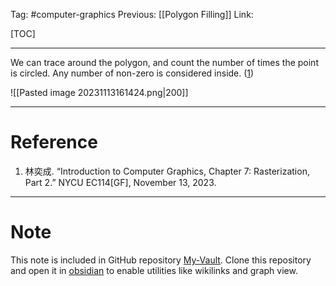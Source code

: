 Tag: #computer-graphics 
Previous: [[Polygon Filling]]
Link: 

[TOC]

---

We can trace around the polygon, and count the number of times the point is circled. Any number of non-zero is considered inside. (<u>1</u>)

![[Pasted image 20231113161424.png|200]]

---

# Reference

1. 林奕成. “Introduction to Computer Graphics, Chapter 7: Rasterization, Part 2.” NYCU EC114[GF], November 13, 2023.

---

# Note

This note is included in GitHub repository [My-Vault](https://github.com/LittleD3092/My-Vault.git). Clone this repository and open it in [obsidian](https://obsidian.md/) to enable utilities like wikilinks and graph view.